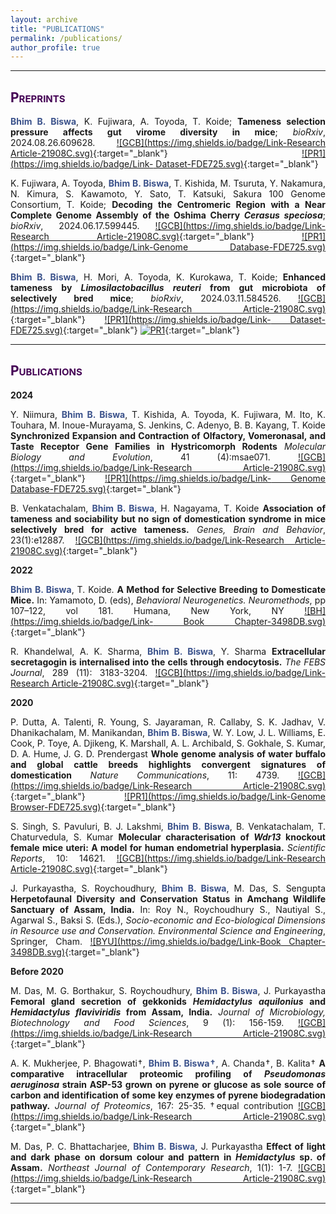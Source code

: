 ```yaml
---
layout: archive
title: "PUBLICATIONS"
permalink: /publications/
author_profile: true
---
```

<style> body {text-align: justify} </style> <!-- Justify text. -->

------
## <span style="font-variant:small-caps;"><span style="color:#440154">**Preprints**</span></span>

**<span style="color:#3B528B">Bhim B. Biswa</span>**, K. Fujiwara, A. Toyoda, T. Koide; **Tameness selection pressure affects gut virome diversity in mice**; *bioRxiv*, 2024.08.26.609628. [![GCB](https://img.shields.io/badge/Link-Research Article-21908C.svg)](https://www.biorxiv.org/content/10.1101/2024.08.26.609628v1){:target="_blank"} [![PR1](https://img.shields.io/badge/Link- Dataset-FDE725.svg)](https://doi.org/10.5281/zenodo.13220406){:target="_blank"} <br>

K. Fujiwara, A. Toyoda, **<span style="color:#3B528B">Bhim B. Biswa</span>**, T. Kishida, M. Tsuruta, Y. Nakamura, N. Kimura, S. Kawamoto, Y. Sato, T. Katsuki, Sakura 100 Genome Consortium, T. Koide; **Decoding the Centromeric Region with a Near Complete Genome Assembly of the Oshima Cherry *Cerasus speciosa***; *bioRxiv*, 2024.06.17.599445. [![GCB](https://img.shields.io/badge/Link-Research Article-21908C.svg)](https://doi.org/10.1101/2024.06.17.599445){:target="_blank"} [![PR1](https://img.shields.io/badge/Link-Genome Database-FDE725.svg)](https://sakura.nig.ac.jp/genome/){:target="_blank"} <br>

**<span style="color:#3B528B">Bhim B. Biswa</span>**, H. Mori, A. Toyoda, K. Kurokawa, T. Koide; **Enhanced tameness by *Limosilactobacillus reuteri* from gut microbiota of selectively bred mice**; *bioRxiv*, 2024.03.11.584526. [![GCB](https://img.shields.io/badge/Link-Research Article-21908C.svg)](https://doi.org/10.1101/2024.03.11.584526){:target="_blank"} [![PR1](https://img.shields.io/badge/Link- Dataset-FDE725.svg)](https://doi.org/10.5281/zenodo.8289507){:target="_blank"} [![PR1](https://img.shields.io/badge/Code-Github-5DC863.svg)](https://github.com/bhimbbiswa/Gut-microbiota-influence-on-animal-domestication){:target="_blank"} <br>

------

## <span style="font-variant:small-caps;"><span style="color:#440154">**Publications**</span></span>

**2024**

Y. Niimura, **<span style="color:#3B528B">Bhim B. Biswa</span>**, T. Kishida, A. Toyoda, K. Fujiwara, M. Ito, K. Touhara, M. Inoue-Murayama, S. Jenkins, C. Adenyo, B. B. Kayang, T. Koide **Synchronized Expansion and Contraction of Olfactory, Vomeronasal, and Taste Receptor Gene Families in Hystricomorph Rodents** *Molecular Biology and Evolution*, 41 (4):msae071. [![GCB](https://img.shields.io/badge/Link-Research Article-21908C.svg)](https://doi.org/10.1093/molbev/msae071){:target="_blank"} [![PR1](https://img.shields.io/badge/Link- Genome Database-FDE725.svg)](https://grasscutter.nig.ac.jp/){:target="_blank"}<br>


B. Venkatachalam, **<span style="color:#3B528B">Bhim B. Biswa</span>**, H. Nagayama, T. Koide **Association of tameness and sociability but no sign of domestication syndrome in mice selectively bred for active tameness.** *Genes, Brain and Behavior*, 23(1):e12887. [![GCB](https://img.shields.io/badge/Link-Research Article-21908C.svg)](https://doi.org/10.1111/gbb.12887){:target="_blank"} <br>

**2022**

**<span style="color:#3B528B">Bhim B. Biswa</span>**, T. Koide. **A Method for Selective Breeding to Domesticate Mice.** In: Yamamoto, D. (eds), *Behavioral Neurogenetics. Neuromethods*, pp 107–122, vol 181. Humana, New York, NY [![BH](https://img.shields.io/badge/Link- Book Chapter-3498DB.svg)](https://doi.org/10.1007/978-1-0716-2321-3_8){:target="_blank"}<br>

R. Khandelwal, A. K. Sharma, **<span style="color:#3B528B">Bhim B. Biswa</span>**, Y. Sharma **Extracellular secretagogin is internalised into the cells through endocytosis.** *The FEBS Journal*, 289 (11): 3183-3204. [![GCB](https://img.shields.io/badge/Link-Research Article-21908C.svg)](https://doi.org/10.1111/febs.16338){:target="_blank"} <br>

**2020**

P. Dutta, A. Talenti, R. Young, S. Jayaraman, R. Callaby, S. K. Jadhav, V. Dhanikachalam, M. Manikandan, **<span style="color:#3B528B">Bhim B. Biswa</span>**, W. Y. Low, J. L. Williams, E. Cook, P. Toye, A. Djikeng, K. Marshall, A. L. Archibald, S. Gokhale, S. Kumar, D. A. Hume, J. G. D. Prendergast **Whole genome analysis of water buffalo and global cattle breeds highlights convergent signatures of domestication** *Nature Communications*, 11: 4739. [![GCB](https://img.shields.io/badge/Link-Research Article-21908C.svg)](https://doi.org/10.1038/s41467-020-18550-1){:target="_blank"} [![PR1](https://img.shields.io/badge/Link-Genome Browser-FDE725.svg)](https://www.bomabrowser.com/waterbuffalo/){:target="_blank"} <br>

S. Singh, S. Pavuluri, B. J. Lakshmi, **<span style="color:#3B528B">Bhim B. Biswa</span>**, B. Venkatachalam, T. Chaturvedula, S. Kumar **Molecular characterisation of *Wdr13* knockout female mice uteri: A model for human endometrial hyperplasia.** *Scientific Reports*, 10: 14621. [![GCB](https://img.shields.io/badge/Link-Research Article-21908C.svg)](https://doi.org/10.1038/s41598-020-70773-w){:target="_blank"} <br>

J. Purkayastha, S. Roychoudhury, **<span style="color:#3B528B">Bhim B. Biswa</span>**, M. Das, S. Sengupta **Herpetofaunal Diversity and Conservation Status in Amchang Wildlife Sanctuary of Assam, India.** In: Roy N., Roychoudhury S., Nautiyal S., Agarwal S., Baksi S.  (Eds.), *Socio-economic and Eco-biological Dimensions in Resource use and Conservation. Environmental Science and Engineering*, Springer, Cham. [![BYU](https://img.shields.io/badge/Link-Book Chapter-3498DB.svg)](https://doi.org/10.1007/978-3-030-32463-6_9){:target="_blank"}<br>


**Before 2020**

M. Das, M. G. Borthakur, S. Roychoudhury, **<span style="color:#3B528B">Bhim B. Biswa</span>**, J. Purkayastha **Femoral gland secretion of gekkonids *Hemidactylus aquilonius* and *Hemidactylus flaviviridis* from Assam, India.** *Journal of Microbiology, Biotechnology and Food Sciences*, 9 (1): 156-159. [![GCB](https://img.shields.io/badge/Link-Research Article-21908C.svg)](https://doi.org/10.15414/jmbfs.2019.9.1.156-159){:target="_blank"} <br>

A. K. Mukherjee, P. Bhagowati†, **<span style="color:#3B528B">Bhim B. Biswa†</span>**, A. Chanda†, B. Kalita† **A comparative intracellular proteomic profiling of *Pseudomonas aeruginosa* strain ASP-53 grown on pyrene or glucose as sole source of carbon and identification of some key enzymes of pyrene biodegradation pathway.** *Journal of Proteomics*, 167: 25-35. †equal contribution [![GCB](https://img.shields.io/badge/Link-Research Article-21908C.svg)](https://doi.org/10.1016/j.jprot.2017.07.020){:target="_blank"} <br>

M. Das, P. C. Bhattacharjee, **<span style="color:#3B528B">Bhim B. Biswa</span>**, J. Purkayastha **Effect of light and dark phase on dorsum colour and pattern in *Hemidactylus* sp. of Assam.** *Northeast Journal of Contemporary Research*, 1(1): 1-7. [![GCB](https://img.shields.io/badge/Link-Research Article-21908C.svg)](https://drive.google.com/file/d/1x832jWp3Mg01alLvjBIYoHvtpHtnzIkc/view?usp=share_link){:target="_blank"} <br>

------
